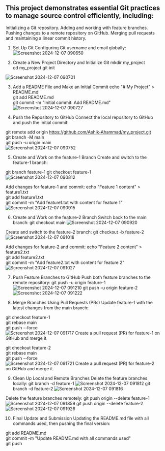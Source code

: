 ## This project demonstrates essential Git practices to manage source control efficiently, including:

Initializing a Git repository.
Adding and working with feature branches.
Pushing changes to a remote repository on GitHub.
Merging pull requests and maintaining a linear commit history.

1. Set Up Git
Configuring Git username and email globally:
![Screenshot 2024-12-07 090650](https://github.com/user-attachments/assets/90770f3a-87bb-4ce1-acaf-090751b17d74)


2. Create a New Project Directory and Initialize Git
mkdir my_project  
cd my_project
git init

![Screenshot 2024-12-07 090701](https://github.com/user-attachments/assets/bc90b960-f78b-4f7c-bd99-1c82c6893ca7)


3. Add a README File and Make an Initial Commit
echo "# My Project" > README.md  
git add README.md  
git commit -m "Initial commit: Add README.md"
![Screenshot 2024-12-07 090727](https://github.com/user-attachments/assets/17eea1ad-905a-447d-a94f-6de7fb62e7bc)


4. Push the Repository to GitHub
Connect the local repository to GitHub and push the initial commit:

git remote add origin https://github.com/Ashik-Ahammad/my_project.git  
git branch -M main  
git push -u origin main  
![Screenshot 2024-12-07 090752](https://github.com/user-attachments/assets/b7579cef-0d04-4531-8047-b11f9fd6acfc)

5. Create and Work on the feature-1 Branch
Create and switch to the feature-1 branch:

git branch feature-1
git checkout feature-1  
![Screenshot 2024-12-07 090812](https://github.com/user-attachments/assets/84a7fdf6-9422-4504-884f-a999c878d942)

Add changes for feature-1 and commit:
echo "Feature 1 content" > feature1.txt  
git add feature1.txt  
git commit -m "Add feature1.txt with content for feature 1" 
![Screenshot 2024-12-07 090915](https://github.com/user-attachments/assets/a8d32b12-5e34-4c74-8dac-322350d4044b)


6. Create and Work on the feature-2 Branch
Switch back to the main branch:
git checkout main
![Screenshot 2024-12-07 090920](https://github.com/user-attachments/assets/c8852ce6-cbba-42d0-958f-d71763dc197d)


Create and switch to the feature-2 branch:
git checkout -b feature-2 
![Screenshot 2024-12-07 091018](https://github.com/user-attachments/assets/02522ab9-2fb9-46ec-bcf2-9b75b956b6ad)

Add changes for feature-2 and commit:
echo "Feature 2 content" > feature2.txt  
git add feature2.txt  
git commit -m "Add feature2.txt with content for feature 2"
![Screenshot 2024-12-07 091027](https://github.com/user-attachments/assets/e733676a-f19d-4775-b4b9-9f30b06cc75f)


7. Push Feature Branches to GitHub
Push both feature branches to the remote repository:
git push -u origin feature-1
![Screenshot 2024-12-07 091210](https://github.com/user-attachments/assets/bc5071ea-c596-413b-86be-0173ff59ac13)
git push -u origin feature-2
![Screenshot 2024-12-07 091222](https://github.com/user-attachments/assets/87f1c6da-1003-4995-b877-ed24ccb061ef)


8. Merge Branches Using Pull Requests (PRs)
Update feature-1 with the latest changes from the main branch:

git checkout feature-1  
git rebase main  
git push --force  
![Screenshot 2024-12-07 091717](https://github.com/user-attachments/assets/d8c9e7e2-9ec8-457e-b088-db038688d216)
Create a pull request (PR) for feature-1 on GitHub and merge it.

git checkout feature-2  
git rebase main  
git push --force  
![Screenshot 2024-12-07 091721](https://github.com/user-attachments/assets/3bf58373-f611-4cbd-b463-00fa137581da)
Create a pull request (PR) for feature-2 on GitHub and merge it.

9. Clean Up Local and Remote Branches
Delete the feature branches locally:
git branch -d feature-1
![Screenshot 2024-12-07 091812](https://github.com/user-attachments/assets/23b42a68-eb0e-4f21-bc3b-b3d0e7a5e41c)
git branch -d feature-2
![Screenshot 2024-12-07 091816](https://github.com/user-attachments/assets/aff98b0f-08ab-43a4-b09f-88ffad5b3b1d)

Delete the feature branches remotely:
git push origin --delete feature-1
![Screenshot 2024-12-07 091859](https://github.com/user-attachments/assets/e09e3e9d-9edc-4bc6-98e2-fa0f4d251c77)
git push origin --delete feature-2  
![Screenshot 2024-12-07 091926](https://github.com/user-attachments/assets/cddbcf2e-5257-49f2-bfab-4840ddac3d30)

10. Final Update and Submission
Updating the README.md file with all commands used, then pushing the final version:

git add README.md  
git commit -m "Update README.md with all commands used"  
git push  

